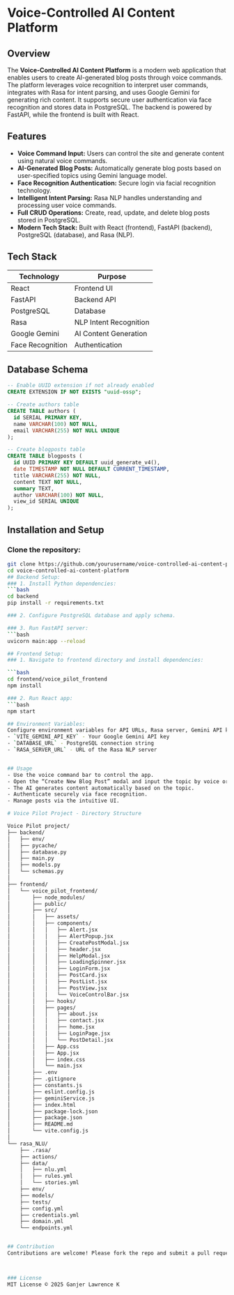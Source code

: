 # Voice-Controlled AI Content Platform

## Overview

The **Voice-Controlled AI Content Platform** is a modern web application that enables users to create AI-generated blog posts through voice commands.
The platform leverages voice recognition to interpret user commands, integrates with Rasa for intent parsing, and uses Google Gemini for generating rich content. 
It supports secure user authentication via face recognition and stores data in PostgreSQL. The backend is powered by FastAPI, while the frontend is built with React.

## Features

- **Voice Command Input:** Users can control the site and generate content using natural voice commands.
- **AI-Generated Blog Posts:** Automatically generate blog posts based on user-specified topics using Gemini language model.
- **Face Recognition Authentication:** Secure login via facial recognition technology.
- **Intelligent Intent Parsing:** Rasa NLP handles understanding and processing user voice commands.
- **Full CRUD Operations:** Create, read, update, and delete blog posts stored in PostgreSQL.
- **Modern Tech Stack:** Built with React (frontend), FastAPI (backend), PostgreSQL (database), and Rasa (NLP).

## Tech Stack

| Technology      | Purpose                      |
|-----------------|------------------------------|
| React           | Frontend UI                  |
| FastAPI         | Backend API                  |
| PostgreSQL      | Database                    |
| Rasa            | NLP Intent Recognition       |
| Google Gemini   | AI Content Generation        |
| Face Recognition| Authentication               |


## Database Schema

```sql
-- Enable UUID extension if not already enabled
CREATE EXTENSION IF NOT EXISTS "uuid-ossp";

-- Create authors table
CREATE TABLE authors (
  id SERIAL PRIMARY KEY,
  name VARCHAR(100) NOT NULL,
  email VARCHAR(255) NOT NULL UNIQUE
);

-- Create blogposts table
CREATE TABLE blogposts (
  id UUID PRIMARY KEY DEFAULT uuid_generate_v4(),
  date TIMESTAMP NOT NULL DEFAULT CURRENT_TIMESTAMP,
  title VARCHAR(255) NOT NULL,
  content TEXT NOT NULL,
  summary TEXT,
  author VARCHAR(100) NOT NULL,
  view_id SERIAL UNIQUE
);
```
## Installation and Setup

### Clone the repository:

```bash
git clone https://github.com/yourusername/voice-controlled-ai-content-platform.git
cd voice-controlled-ai-content-platform
## Backend Setup:
### 1. Install Python dependencies:
```bash
cd backend
pip install -r requirements.txt

### 2. Configure PostgreSQL database and apply schema.

### 3. Run FastAPI server:
```bash
uvicorn main:app --reload

## Frontend Setup:
### 1. Navigate to frontend directory and install dependencies:

```bash
cd frontend/voice_pilot_frontend
npm install

### 2. Run React app:
```bash
npm start

## Environment Variables:
Configure environment variables for API URLs, Rasa server, Gemini API keys, and Face Recognition service as required
- `VITE_GEMINI_API_KEY` - Your Google Gemini API key
- `DATABASE_URL` - PostgreSQL connection string
- `RASA_SERVER_URL` - URL of the Rasa NLP server


## Usage
- Use the voice command bar to control the app.
- Open the “Create New Blog Post” modal and input the topic by voice or text.
- The AI generates content automatically based on the topic.
- Authenticate securely via face recognition.
- Manage posts via the intuitive UI.

# Voice Pilot Project - Directory Structure

Voice Pilot project/
├── backend/
│   ├── env/
│   ├── pycache/
│   ├── database.py
│   ├── main.py
│   ├── models.py
│   └── schemas.py
│
├── frontend/
│   └── voice_pilot_frontend/
│       ├── node_modules/
│       ├── public/
│       ├── src/
│       │   ├── assets/
│       │   ├── components/
│       │   │   ├── Alert.jsx
│       │   │   ├── AlertPopup.jsx
│       │   │   ├── CreatePostModal.jsx
│       │   │   ├── header.jsx
│       │   │   ├── HelpModal.jsx
│       │   │   ├── LoadingSpinner.jsx
│       │   │   ├── LoginForm.jsx
│       │   │   ├── PostCard.jsx
│       │   │   ├── PostList.jsx
│       │   │   ├── PostView.jsx
│       │   │   └── VoiceControlBar.jsx
│       │   ├── hooks/
│       │   ├── pages/
│       │   │   ├── about.jsx
│       │   │   ├── contact.jsx
│       │   │   ├── home.jsx
│       │   │   ├── LoginPage.jsx
│       │   │   └── PostDetail.jsx
│       │   ├── App.css
│       │   ├── App.jsx
│       │   ├── index.css
│       │   └── main.jsx
│       ├── .env
│       ├── .gitignore
│       ├── constants.js
│       ├── eslint.config.js
│       ├── geminiService.js
│       ├── index.html
│       ├── package-lock.json
│       ├── package.json
│       ├── README.md
│       └── vite.config.js
│
└── rasa_NLU/
    ├── .rasa/
    ├── actions/
    ├── data/
    │   ├── nlu.yml
    │   ├── rules.yml
    │   └── stories.yml
    ├── env/
    ├── models/
    ├── tests/
    ├── config.yml
    ├── credentials.yml
    ├── domain.yml
    └── endpoints.yml


## Contribution
Contributions are welcome! Please fork the repo and submit a pull request.



### License
MIT License © 2025 Ganjer Lawrence K





